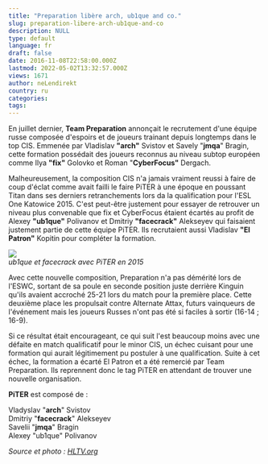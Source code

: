 ```yaml
---
title: "Preparation libère arch, ub1que and co."
slug: preparation-libere-arch-ub1que-and-co
description: NULL
type: default
language: fr
draft: false
date: 2016-11-08T22:58:00.000Z
lastmod: 2022-05-02T13:32:57.000Z
views: 1671
author: neLendirekt
country: ru
categories:
tags:
---
```

En juillet dernier, **Team Preparation** annonçait le recrutement d'une équipe russe composée d'espoirs et de joueurs trainant depuis longtemps dans le top CIS. Emmenée par Vladislav **"arch"** Svistov et Savely "**jmqa**" Bragin, cette formation possédait des joueurs reconnus au niveau subtop européen comme Ilya **"fix"** Golovko et Roman "**CyberFocus"** Dergach.

Malheureusement, la composition CIS n'a jamais vraiment reussi à faire de coup d'éclat comme avait failli le faire PiTER à une époque en poussant Titan dans ses derniers retranchements lors da la qualification pour l'ESL One Katowice 2015\. C'est peut-être justement pour essayer de retrouver un niveau plus convenable que fix et CyberFocus étaient écartés au profit de Alexey **"ub1que"** Polivanov et Dmitriy **"facecrack"** Alekseyev qui faisaient justement partie de cette équipe PiTER. Ils recrutaient aussi Vladislav **"El Patron"** Kopitin pour compléter la formation.

![](/storage/images/5822592ca12a8_14239121040496jpeg)  
_ub1que et facecrack avec PiTER en 2015_

Avec cette nouvelle composition, Preparation n'a pas démérité lors de l'ESWC, sortant de sa poule en seconde position juste derrière Kinguin qu'ils avaient accroché 25-21 lors du match pour la première place. Cette deuxième place les propulsait contre Alternate Attax, futurs vainqueurs de l'événement mais les joueurs Russes n'ont pas été si faciles à sortir (16-14 ; 16-9).

Si ce résultat était encourageant, ce qui suit l'est beaucoup moins avec une défaite en match qualificatif pour le minor CIS, un échec cuisant pour une formation qui aurait légitimement pu postuler à une qualification. Suite à cet échec, la formation a écarté El Patron et a été remercié par Team Preparation. Ils reprennent donc le tag PiTER en attendant de trouver une nouvelle organisation.

**PiTER** est composé de : 

Vladyslav "**arch**" Svistov  
Dmitriy "**facecrack**" Alekseyev  
Savelii "**jmqa**" Bragin  
Alexey "ub1que" Polivanov 

_Source et photo : [HLTV.org](http://www.hltv.org/news/19169-preparation-release-team)_
